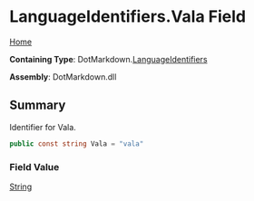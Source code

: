 # LanguageIdentifiers\.Vala Field

[Home](../../../README.md)

**Containing Type**: DotMarkdown\.[LanguageIdentifiers](../README.md)

**Assembly**: DotMarkdown\.dll

## Summary

Identifier for Vala\.

```csharp
public const string Vala = "vala"
```

### Field Value

[String](https://docs.microsoft.com/en-us/dotnet/api/system.string)

